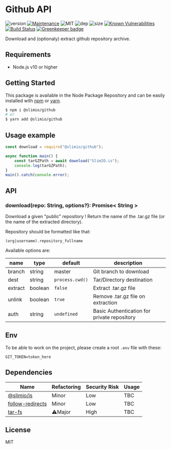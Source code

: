 # Github API

![version](https://img.shields.io/badge/dynamic/json.svg?url=https://raw.githubusercontent.com/SlimIO/github/master/package.json&query=$.version&label=Version)
[![Maintenance](https://img.shields.io/badge/Maintained%3F-yes-green.svg)](https://github.com/SlimIO/github/commit-activity)
![MIT](https://img.shields.io/github/license/mashape/apistatus.svg)
![dep](https://img.shields.io/david/SlimIO/github.svg)
![size](https://img.shields.io/bundlephobia/min/@slimio/github.svg)
[![Known Vulnerabilities](https://snyk.io/test/github/SlimIO/github/badge.svg?targetFile=package.json)](https://snyk.io/test/github/SlimIO/github?targetFile=package.json)
[![Build Status](https://travis-ci.com/SlimIO/github.svg?branch=master)](https://travis-ci.com/SlimIO/github) [![Greenkeeper badge](https://badges.greenkeeper.io/SlimIO/github.svg)](https://greenkeeper.io/)

Download and (optionaly) extract github repository archive.

## Requirements
- Node.js v10 or higher

## Getting Started

This package is available in the Node Package Repository and can be easily installed with [npm](https://docs.npmjs.com/getting-started/what-is-npm) or [yarn](https://yarnpkg.com).

```bash
$ npm i @slimio/github
# or
$ yarn add @slimio/github
```

## Usage example
```js
const download = require("@slimio/github");

async function main() {
    const tarGZPath = await download("SlimIO.is");
    console.log(tarGZPath);
}
main().catch(console.error);
```

## API

### download(repo: String, options?): Promise< String >
Download a given "public" repository ! Return the name of the .tar.gz file (or the name of the extracted directory).

Repository should be formatted like that:
```
(org|username).repository_fullname
```

Available options are:

| name | type | default | description |
| --- | --- | --- | --- |
| branch | string | master | Git branch to download |
| dest | string | `process.cwd()` | Tar/Directory destination |
| extract | boolean | `false` | Extract .tar.gz file |
| unlink | boolean | `true` | Remove .tar.gz file on extraction |
| auth | string | `undefined` | Basic Authentication for private repository |

## Env
To be able to work on the project, please create a root `.env` file with these:
```
GIT_TOKEN=token_here
```

## Dependencies

|Name|Refactoring|Security Risk|Usage|
|---|---|---|---|
|[@slimio/is](https://github.com/SlimIO/is#readme)|Minor|Low|TBC|
|[follow-redirects](https://github.com/follow-redirects/follow-redirects)|Minor|Low|TBC|
|[tar-fs](https://github.com/mafintosh/tar-fs)|⚠️Major|High|TBC|

## License
MIT
